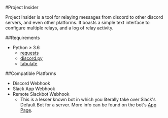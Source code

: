 #Project Insider

Project Insider is a tool for relaying messages from discord to other discord servers, and even other platforms. It boasts a simple text interface to configure multiple relays, and a log of relay activity.

##Requirements
* Python ≥ 3.6
  * [requests](https://pypi.org/project/requests/)
  * [discord.py](https://pypi.org/project/discord.py/)
  * [tabulate](https://pypi.org/project/tabulate/)
  
##Compatible Platforms
* Discord Webhook
* Slack App Webhook
* Remote Slackbot Webhook
  * This is a lesser known bot in which you literally take over Slack's Default Bot for a server. More info can be found on the bot's [App Page](https://slack.com/apps/A0F81R8ET-slackbot).